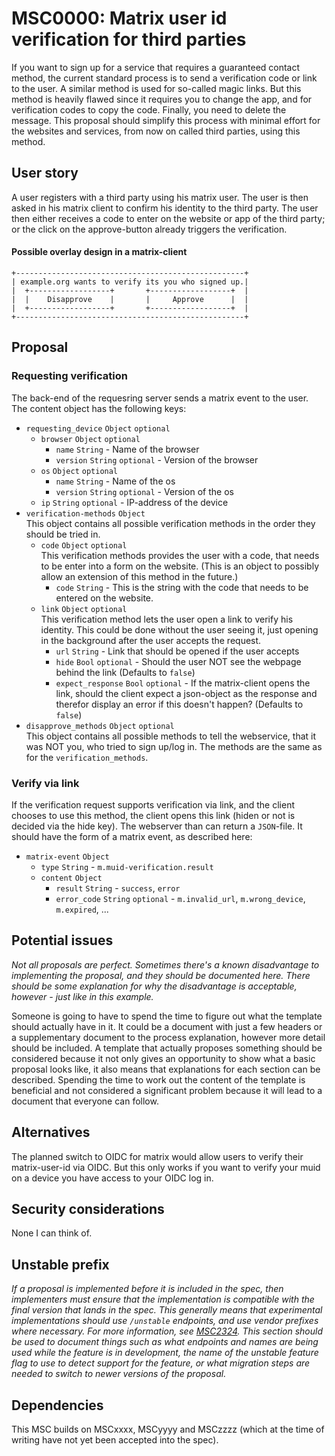 # MSC0000: Matrix user id verification for third parties

If you want to sign up for a service that requires a guaranteed contact method, the current standard process is to send a verification code or link to the user. A similar method is used for so-called magic links. But this method is heavily flawed since it requires you to change the app, and for verification codes to copy the code. Finally, you need to delete the message. This proposal should simplify this process with minimal effort for the websites and services, from now on called third parties, using this method.

## User story
A user registers with a third party using his matrix user. The user is then asked in his matrix client to confirm his identity to the third party. The user then either receives a code to enter on the website or app of the third party; or the click on the approve-button already triggers the verification.
#### Possible overlay design in a matrix-client
```
+---------------------------------------------------+
| example.org wants to verify its you who signed up.|
|  +------------------+       +------------------+  |
|  |    Disapprove    |       |     Approve      |  |
|  +------------------+       +------------------+  |
+---------------------------------------------------+
```

## Proposal
### Requesting verification
The back-end of the requesring server sends a matrix event to the user. The content object has the following keys:
- ```requesting_device``` ```Object``` ```optional```
  - ```browser``` ```Object``` ```optional```
    - ```name``` ```String``` - Name of the browser
    - ```version``` ```String``` ```optional``` - Version of the browser
  - ```os``` ```Object``` ```optional```
    - ```name``` ```String``` - Name of the os
    - ```version``` ```String``` ```optional``` - Version of the os
  - ```ip``` ```String``` ```optional``` - IP-address of the device
- ```verification-methods``` ```Object```<br>This object contains all possible verification methods in the order they should be tried in.
  - ```code``` ```Object``` ```optional```<br>This verification methods provides the user with a code, that needs to be enter into a form on the website. (This is an object to possibly allow an extension of this method in the future.)
    - ```code``` ```String``` - This is the string with the code that needs to be entered on the website.
  - ```link``` ```Object``` ```optional```<br>This verification method lets the user open a link to verify his identity. This could be done without the user seeing it, just opening in the background after the user accepts the request.
    - ```url``` ```String``` - Link that should be opened if the user accepts
    - ```hide``` ```Bool``` ```optional``` - Should the user NOT see the webpage behind the link (Defaults to ```false```)
    - ```expect_response``` ```Bool``` ```optional``` - If the matrix-client opens the link, should the client expect a json-object as the response and therefor display an error if this doesn't happen? (Defaults to ```false```)
- ```disapprove_methods``` ```Object``` ```optional```<br>This object contains all possible methods to tell the webservice, that it was NOT you, who tried to sign up/log in. The methods are the same as for the ```verification_methods```.

### Verify via link
If the verification request supports verification via link, and the client chooses to use this method, the client opens this link (hiden or not is decided via the hide key). The webserver than can return a ```JSON```-file. It should have the form of a matrix event, as described here:
- ```matrix-event``` ```Object```
  - ```type``` ```String``` - ```m.muid-verification.result```
  - ```content``` ```Object```
    - ```result``` ```String``` - ```success```, ```error```
    - ```error_code``` ```String``` ```optional``` - ```m.invalid_url```, ```m.wrong_device```, ```m.expired```, ...

## Potential issues

*Not all proposals are perfect. Sometimes there's a known disadvantage to implementing the proposal,
and they should be documented here. There should be some explanation for why the disadvantage is
acceptable, however - just like in this example.*

Someone is going to have to spend the time to figure out what the template should actually have in it.
It could be a document with just a few headers or a supplementary document to the process explanation,
however more detail should be included. A template that actually proposes something should be considered
because it not only gives an opportunity to show what a basic proposal looks like, it also means that
explanations for each section can be described. Spending the time to work out the content of the template
is beneficial and not considered a significant problem because it will lead to a document that everyone
can follow.


## Alternatives

The planned switch to OIDC for matrix would allow users to verify their matrix-user-id via OIDC. But this only works if you want to verify your muid on a device you have access to your OIDC log in.


## Security considerations

None I can think of.

## Unstable prefix

*If a proposal is implemented before it is included in the spec, then implementers must ensure that the
implementation is compatible with the final version that lands in the spec. This generally means that
experimental implementations should use `/unstable` endpoints, and use vendor prefixes where necessary.
For more information, see [MSC2324](https://github.com/matrix-org/matrix-doc/pull/2324). This section
should be used to document things such as what endpoints and names are being used while the feature is
in development, the name of the unstable feature flag to use to detect support for the feature, or what
migration steps are needed to switch to newer versions of the proposal.*

## Dependencies

This MSC builds on MSCxxxx, MSCyyyy and MSCzzzz (which at the time of writing have not yet been accepted
into the spec).
